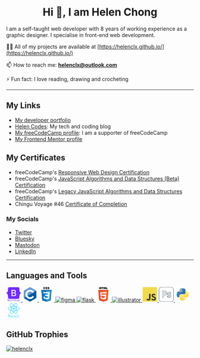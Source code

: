 <h1 align="center">Hi 👋, I am Helen Chong</h1>

I am a self-taught web developer with 8 years of working experience as a graphic designer. I specialise in front-end web development.

👨‍💻 All of my projects are available at [https://helenclx.github.io/](https://helenclx.github.io/)

📫 How to reach me: **helenclx@outlook.com**

⚡ Fun fact: I love reading, drawing and crocheting

---

## My Links
- [My developer portfolio](https://helenclx.github.io/)
- [Helen Codes](https://helenclx.github.io/blog/): My tech and coding blog
- [My freeCodeCamp profile](https://www.freecodecamp.org/helenclx): I am a supporter of freeCodeCamp
- [My Frontend Mentor profile](https://www.frontendmentor.io/profile/helenclx)

## My Certificates
- freeCodeCamp's [Responsive Web Design Certification](https://www.freecodecamp.org/certification/helenclx/responsive-web-design)
- freeCodeCamp's [JavaScript Algorithms and Data Structures (Beta) Certification](https://www.freecodecamp.org/certification/helenclx/javascript-algorithms-and-data-structures-v8)
- freeCodeCamp's [Legacy JavaScript Algorithms and Data Structures Certification](https://www.freecodecamp.org/certification/helenclx/javascript-algorithms-and-data-structures)
- Chingu Voyage #46 [Certificate of Completion](https://helenclx.github.io/assets/documents/Chingu-Voyage46-Completion-Cert.pdf)

### My Socials

- [Twitter](https://twitter.com/helen_clx)
- [Bluesky](https://bsky.app/profile/helenclx.bsky.social)
- [Mastodon](https://tech.lgbt/@helenclx)
- [LinkedIn](https://www.linkedin.com/in/helenclx/)

---

## Languages and Tools
<p align="left"> <a href="https://getbootstrap.com" target="_blank" rel="noreferrer"> <img src="https://raw.githubusercontent.com/devicons/devicon/master/icons/bootstrap/bootstrap-plain-wordmark.svg" alt="bootstrap" width="40" height="40"/> </a> <a href="https://www.cprogramming.com/" target="_blank" rel="noreferrer"> <img src="https://raw.githubusercontent.com/devicons/devicon/master/icons/c/c-original.svg" alt="c" width="40" height="40"/> </a> <a href="https://www.w3schools.com/css/" target="_blank" rel="noreferrer"> <img src="https://raw.githubusercontent.com/devicons/devicon/master/icons/css3/css3-original-wordmark.svg" alt="css3" width="40" height="40"/> </a> <a href="https://www.figma.com/" target="_blank" rel="noreferrer"> <img src="https://www.vectorlogo.zone/logos/figma/figma-icon.svg" alt="figma" width="40" height="40"/> </a> <a href="https://flask.palletsprojects.com/" target="_blank" rel="noreferrer"> <img src="https://www.vectorlogo.zone/logos/pocoo_flask/pocoo_flask-icon.svg" alt="flask" width="40" height="40"/> </a> <a href="https://www.w3.org/html/" target="_blank" rel="noreferrer"> <img src="https://raw.githubusercontent.com/devicons/devicon/master/icons/html5/html5-original-wordmark.svg" alt="html5" width="40" height="40"/> </a> <a href="https://www.adobe.com/in/products/illustrator.html" target="_blank" rel="noreferrer"> <img src="https://www.vectorlogo.zone/logos/adobe_illustrator/adobe_illustrator-icon.svg" alt="illustrator" width="40" height="40"/> </a> <a href="https://developer.mozilla.org/en-US/docs/Web/JavaScript" target="_blank" rel="noreferrer"> <img src="https://raw.githubusercontent.com/devicons/devicon/master/icons/javascript/javascript-original.svg" alt="javascript" width="40" height="40"/> </a> <a href="https://www.photoshop.com/en" target="_blank" rel="noreferrer"> <img src="https://raw.githubusercontent.com/devicons/devicon/master/icons/photoshop/photoshop-line.svg" alt="photoshop" width="40" height="40"/> </a> <a href="https://www.python.org" target="_blank" rel="noreferrer"> <img src="https://raw.githubusercontent.com/devicons/devicon/master/icons/python/python-original.svg" alt="python" width="40" height="40"/> </a> <a href="https://reactjs.org/" target="_blank" rel="noreferrer"> <img src="https://raw.githubusercontent.com/devicons/devicon/master/icons/react/react-original-wordmark.svg" alt="react" width="40" height="40"/> </a> </p>

## GitHub Trophies
<p align="left"> <a href="https://github.com/ryo-ma/github-profile-trophy"><img src="https://github-profile-trophy.vercel.app/?username=helenclx" alt="helenclx" /></a> </p>